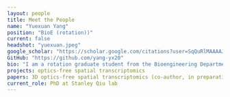 ```yaml
---
layout: people
title: Meet the People
name: "Yuexuan Yang"
position: "BioE (rotation))"
current: false
headshot: "yuexuan.jpeg"
google_scholar: "https://scholar.google.com/citations?user=SqQuRlMAAAAJ&hl=zh-CN"
GitHub: "https://github.com/yang-yx20"
bio: "I am a rotation graduate student from the Bioengineering Department in the Qiu lab. I am really into the topic of intercellular communications and transcriptomics analysis. In the Qiu lab, I will primarily focus on developing an optics-free method for spatial transcriptomics analysis. Out of the lab, I enjoy hiking and watching movies."
projects: optics-free spatial transcriptomics
papers: 3D optics-free spatial transcriptomics (co-author, in preparation)
current_role: PhD at Stanley Qiu lab
---
```


